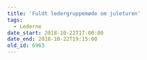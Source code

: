 ```yaml
---
title: 'Fuldt ledergruppemøde om juleturen'
tags:
  - Lederne
date_start: 2018-10-22T17:00:00
date_end: 2018-10-22T19:15:00
old_id: 6963
---
```

